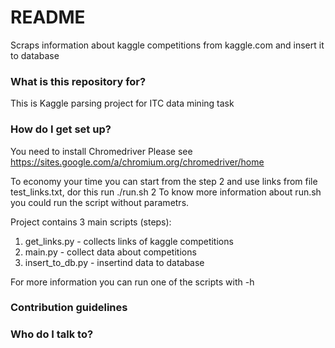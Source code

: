 # README #

Scraps information about kaggle competitions from kaggle.com and insert it to database

### What is this repository for? ###

This is Kaggle parsing project for ITC data mining task

### How do I get set up? ###
You need to install Chromedriver Please see https://sites.google.com/a/chromium.org/chromedriver/home

To economy your time you can start from the step 2 and use links from file test_links.txt,
dor this run ./run.sh 2
To know more information about run.sh you could run the script without parametrs.


Project contains 3 main scripts (steps):
1) get_links.py  - collects links of kaggle competitions
2) main.py - collect data about competitions
3) insert_to_db.py - insertind data to database

For more information you can run one of the scripts with -h


### Contribution guidelines ###


### Who do I talk to? ###


